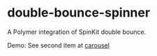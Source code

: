 # double-bounce-spinner

A Polymer integration of SpinKit double bounce.

Demo: See second item at [carousel](http://tobiasahlin.com/spinkit/)

